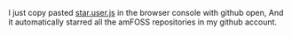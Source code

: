 I just copy pasted [star.user.js](https://raw.githubusercontent.com/amfoss/star-me/master/star.user.js) in the browser console with github open, And it automatically starred all the amFOSS repositories in my github account.
